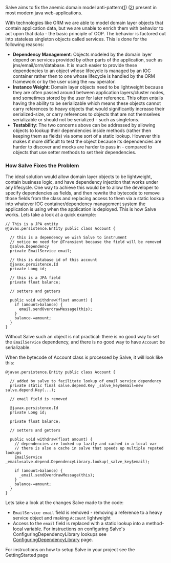 Salve aims to fix the anemic domain model anti-pattern([1](http://www.martinfowler.com/bliki/AnemicDomainModel.html)) ([2](http://www.theserverside.com/patterns/thread.tss?thread_id=31010#172016)) present in most modern java web-applications.

With technologies like ORM we are able to model domain layer objects that contain application data, but we are unable to enrich them with behavior to act upon that data - the basic principle of OOP. The behavior is factored out into stateless singleton objects called services. This is done for the following reasons:
  * **Dependency Management**: Objects modeled by the domain layer depend on services provided by other parts of the application, such as jms/email/orm/database. It is much easier to provide these dependencies to an object whose lifecycle is managed by an IOC container rather then to one whose lifecycle is handled by the ORM framework or by the user using the `new` operator.
  * **Instance Weight**: Domain layer objects need to be lightweight because they are often passed around between application layers/cluster nodes, and sometimes stored by the user for later reference. This often entails having the ability to be serializable which means these objects cannot carry references to heavy objects that would significantly increase their serialized-size, or carry references to objects that are not themselves serializable or should not be serialized - such as singletons.
  * **Testability**: The two concerns above can be addressed by allowing objects to lookup their dependencies inside methods (rather then keeping them as fields) via some sort of a static lookup. However this makes it more difficult to test the object because its dependencies are harder to discover and mocks are harder to pass in - compared to objects that use setter methods to set their dependencies.

### How Salve Fixes the Problem ###
The ideal solution would allow domain layer objects to be lightweight, contain business logic, and have dependency injection that works under any lifecycle. One way to achieve this would be to allow the developer to specify dependencies as fields, and then rewrite the bytecode to remove those fields from the class and replacing access to them via a static lookup into whatever IOC container/dependency management system the application is using when the application is deployed. This is how Salve works. Lets take a look at a quick example:

```
// This is a JPA entity
@javax.persistence.Entity public class Account {

  // this is a dependency we wish Salve to instrument
  // notice no need for @Transient because the field will be removed
  @salve.Dependency
  private EmailService email;

  // this is database id of this account
  @javax.persistence.Id
  private Long id;

  // this is a JPA field
  private float balance;

  // setters and getters

  public void withdraw(float amount) {
    if (amount>balance) {
      email.sendOverdrawMessage(this);
    }
    balance-=amount;
  }
}
```

Without Salve such an object is not practical: there is no good way to set the `EmailService` dependency, and there is no good way to have `Account` be serializable.

When the bytecode of Account class is processed by Salve, it will look like this:
```
@javax.persistence.Entity public class Account {

  // added by salve to facilitate lookup of email service dependency
  private static final salve.depend.Key _salve_key$email=new salve.depend.Key(...);

  // email field is removed

  @javax.persistence.Id
  private Long id;

  private float balance;

  // setters and getters

  public void withdraw(float amount) {
    // dependencies are looked up lazily and cached in a local var
    // there is also a cache in salve that speeds up multiple repated lookups
    EmailService _email=salve.depend.DependencyLibrary.lookup(_salve_key$email);

    if (amount>balance) {
      _email.sendOverdrawMessage(this);
    }
    balance-=amount;
  }
}
```

Lets take a look at the changes Salve made to the code:
  * `EmailService email` field is removed - removing a reference to a heavy service object and making `Account` lightweight
  * Access to the `email` field is replaced with a static lookup into a method-local variable. For instructions on configuring Salve's ConfiguringDependencyLibrary lookups see [ConfiguringDependencyLibrary](ConfiguringDependencyLibrary.md) page.

For instructions on how to setup Salve in your project see the GettingStarted page
